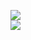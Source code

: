 [![](https://img.shields.io/badge/Made%20With-Github%20Spray-lightgrey.svg?style=for-the-badge&logo=github)](https://github.com/Annihil/github-spray#26301)  
[![](https://i.imgur.com/2DrTn0Z.gif)](https://github.com/Annihil/github-spray)